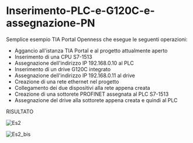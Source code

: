 # Inserimento-PLC-e-G120C-e-assegnazione-PN
Semplice esempio TIA Portal Openness che esegue le seguenti operazioni:

- Aggancio all'istanza TIA Portal e al progetto attualmente aperto
- Inserimento di una CPU S7-1513
- Assegnazione dell'indirizzo IP 192.168.0.10 al PLC
- Inserimento di un drive G120C integrato
- Assegnazione dell'indirizzo IP 192.168.0.11 al drive
- Creazione di una rete ethernet nel progetto
- Collegamento dei due dispositivi alla rete appena creata
- Creazione di una sottorete PROFINET assegnata al PLC S7-1513
- Assegnazione del drive alla sottorete appena creata e quindi al PLC

RISULTATO

![Es2](https://user-images.githubusercontent.com/108678849/196921909-9d6c92f9-2bbe-4e67-bc30-8342f1f0baa4.png)

![Es2_bis](https://user-images.githubusercontent.com/108678849/196921931-b4cf4bba-4eec-40d7-bfbc-241508134122.png)
